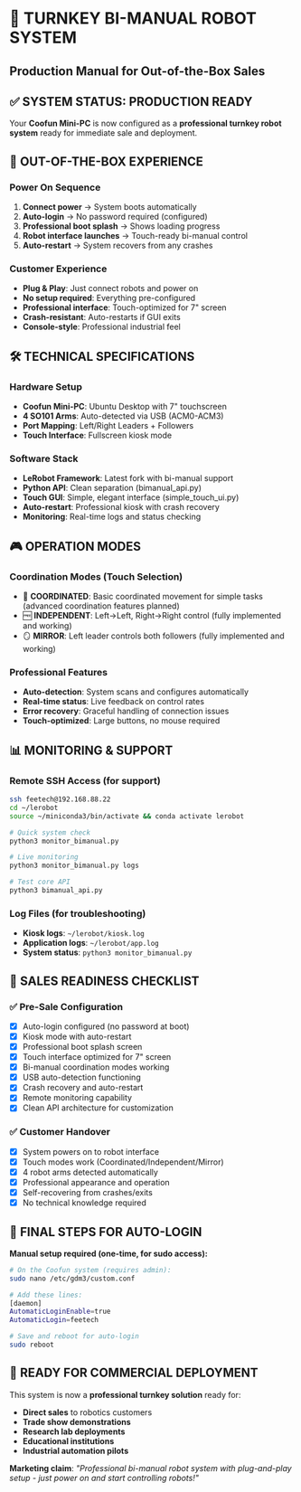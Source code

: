 # 🚀 TURNKEY BI-MANUAL ROBOT SYSTEM
## Production Manual for Out-of-the-Box Sales

## ✅ **SYSTEM STATUS: PRODUCTION READY**

Your **Coofun Mini-PC** is now configured as a **professional turnkey robot system** ready for immediate sale and deployment.

## 🎯 **OUT-OF-THE-BOX EXPERIENCE**

### **Power On Sequence**
1. **Connect power** → System boots automatically
2. **Auto-login** → No password required (configured)
3. **Professional boot splash** → Shows loading progress
4. **Robot interface launches** → Touch-ready bi-manual control
5. **Auto-restart** → System recovers from any crashes

### **Customer Experience** 
- **Plug & Play**: Just connect robots and power on
- **No setup required**: Everything pre-configured
- **Professional interface**: Touch-optimized for 7" screen
- **Crash-resistant**: Auto-restarts if GUI exits
- **Console-style**: Professional industrial feel

## 🛠️ **TECHNICAL SPECIFICATIONS**

### **Hardware Setup**
- **Coofun Mini-PC**: Ubuntu Desktop with 7" touchscreen
- **4 SO101 Arms**: Auto-detected via USB (ACM0-ACM3)
- **Port Mapping**: Left/Right Leaders + Followers
- **Touch Interface**: Fullscreen kiosk mode

### **Software Stack**
- **LeRobot Framework**: Latest fork with bi-manual support
- **Python API**: Clean separation (bimanual_api.py)
- **Touch GUI**: Simple, elegant interface (simple_touch_ui.py)
- **Auto-restart**: Professional kiosk with crash recovery
- **Monitoring**: Real-time logs and status checking

## 🎮 **OPERATION MODES**

### **Coordination Modes** (Touch Selection)
- 🤝 **COORDINATED**: Basic coordinated movement for simple tasks (advanced coordination features planned)
- 🆓 **INDEPENDENT**: Left→Left, Right→Right control (fully implemented and working)
- 🪞 **MIRROR**: Left leader controls both followers (fully implemented and working)

### **Professional Features**
- **Auto-detection**: System scans and configures automatically
- **Real-time status**: Live feedback on control rates
- **Error recovery**: Graceful handling of connection issues
- **Touch-optimized**: Large buttons, no mouse required

## 📊 **MONITORING & SUPPORT**

### **Remote SSH Access** (for support)
```bash
ssh feetech@192.168.88.22
cd ~/lerobot
source ~/miniconda3/bin/activate && conda activate lerobot

# Quick system check
python3 monitor_bimanual.py

# Live monitoring
python3 monitor_bimanual.py logs

# Test core API
python3 bimanual_api.py
```

### **Log Files** (for troubleshooting)
- **Kiosk logs**: `~/lerobot/kiosk.log`
- **Application logs**: `~/lerobot/app.log`
- **System status**: `python3 monitor_bimanual.py`

## 💼 **SALES READINESS CHECKLIST**

### ✅ **Pre-Sale Configuration**
- [x] Auto-login configured (no password at boot)
- [x] Kiosk mode with auto-restart
- [x] Professional boot splash screen
- [x] Touch interface optimized for 7" screen
- [x] Bi-manual coordination modes working
- [x] USB auto-detection functioning
- [x] Crash recovery and auto-restart
- [x] Remote monitoring capability
- [x] Clean API architecture for customization

### ✅ **Customer Handover**
- [x] System powers on to robot interface
- [x] Touch modes work (Coordinated/Independent/Mirror)
- [x] 4 robot arms detected automatically
- [x] Professional appearance and operation
- [x] Self-recovering from crashes/exits
- [x] No technical knowledge required

## 🚀 **FINAL STEPS FOR AUTO-LOGIN**

**Manual setup required (one-time, for sudo access):**

```bash
# On the Coofun system (requires admin):
sudo nano /etc/gdm3/custom.conf

# Add these lines:
[daemon]
AutomaticLoginEnable=true
AutomaticLogin=feetech

# Save and reboot for auto-login
sudo reboot
```

## 🎉 **READY FOR COMMERCIAL DEPLOYMENT**

This system is now a **professional turnkey solution** ready for:
- **Direct sales** to robotics customers
- **Trade show demonstrations**  
- **Research lab deployments**
- **Educational institutions**
- **Industrial automation pilots**

**Marketing claim**: *"Professional bi-manual robot system with plug-and-play setup - just power on and start controlling robots!"*